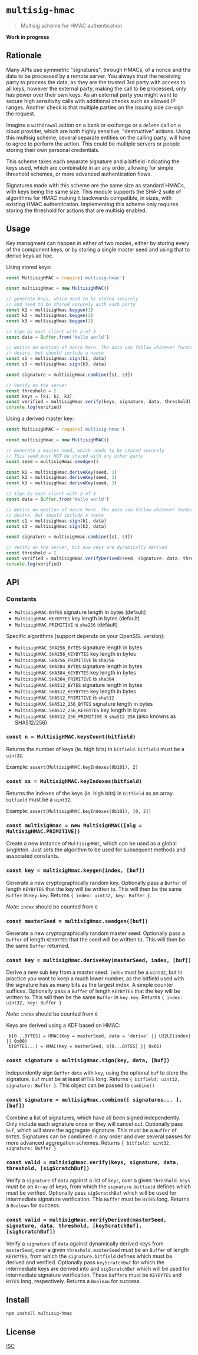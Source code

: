 # `multisig-hmac`

> Multisig scheme for HMAC authentication

**Work in progress**

## Rationale

Many APIs use symmetric "signatures", through HMACs, of a nonce and the data to
be processed by a remote server. You always trust the receiving party to process
the data, as they are the trusted 3rd party with access to all keys, however the
external party, making the call to be processed, only has power over their own
keys. As an external party you might want to secure high sensitivity calls with
additional checks such as allowed IP ranges. Another check is that multiple
parties on the issuing side co-sign the request.

Imagine a `withdrawal` action on a bank or exchange or a `delete` call on a
cloud provider, which are both highly sensitive, "destructive" actions.
Using this multisig scheme, several separate entities on the calling party,
will have to agree to perform the action. This could be multiple servers or
people storing their own personal credentials.

This scheme takes each separate signature and a bitfield indicating the keys
used, which are combinable in an any order, allowing for simple threshold
schemes, or more advanced authentication flows.

Signatures made with this scheme are the same size as standard HMACs, with keys
being the same size. This module supports the SHA-2 suite of algorithms for HMAC
making it backwards compatible, in sizes, with existing HMAC authentication.
Implementing this scheme only requires storing the threshold for actions that
are multisig enabled.

## Usage

Key managment can happen in either of two modes, either by storing every of the
component keys, or by storing a single master seed and using that to derive keys
ad hoc.

Using stored keys:

```js
const MultisigHMAC = require('multisig-hmac')

const multisigHmac = new MultisigHMAC()

// generate keys, which need to be stored securely
// and need to be shared securely with each party
const k1 = multisigHmac.keygen(1)
const k2 = multisigHmac.keygen(2)
const k3 = multisigHmac.keygen(3)

// Sign by each client with 2-of-3
const data = Buffer.from('Hello world')

// Notice no mention of nonce here. The data can follow whatever format you
// desire, but should include a nonce
const s1 = multisigHmac.sign(k1, data)
const s3 = multisigHmac.sign(k3, data)

const signature = multisigHmac.combine([s1, s3])

// Verify on the server
const threshold = 2
const keys = [k1, k2, k3]
const verified = multisigHmac.verify(keys, signature, data, threshold)
console.log(verified)
```

Using a derived master key:

```js
const MultisigHMAC = require('multisig-hmac')

const multisigHmac = new MultisigHMAC()

// Generate a master seed, which needs to be stored securely
// This seed must NOT be shared with any other party
const seed = multisigHmac.seedgen()

const k1 = multisigHmac.deriveKey(seed, 1)
const k2 = multisigHmac.deriveKey(seed, 2)
const k3 = multisigHmac.deriveKey(seed, 3)

// Sign by each client with 2-of-3
const data = Buffer.from('Hello world')

// Notice no mention of nonce here. The data can follow whatever format you
// desire, but should include a nonce
const s1 = multisigHmac.sign(k1, data)
const s3 = multisigHmac.sign(k3, data)

const signature = multisigHmac.combine([s1, s3])

// Verify on the server, but now keys are dynamically derived
const threshold = 2
const verified = multisigHmac.verifyDerived(seed, signature, data, threshold)
console.log(verified)
```

## API

### Constants

* `MultisigHMAC.BYTES` signature length in bytes (default)
* `MultisigHMAC.KEYBYTES` key length in bytes (default)
* `MultisigHMAC.PRIMITIVE` is `sha256` (default)

Specific algorithms (support depends on your OpenSSL version):

* `MultisigHMAC.SHA256_BYTES` signature length in bytes
* `MultisigHMAC.SHA256_KEYBYTES` key length in bytes
* `MultisigHMAC.SHA256_PRIMITIVE` is `sha256`
* `MultisigHMAC.SHA384_BYTES` signature length in bytes
* `MultisigHMAC.SHA384_KEYBYTES` key length in bytes
* `MultisigHMAC.SHA384_PRIMITIVE` is `sha384`
* `MultisigHMAC.SHA512_BYTES` signature length in bytes
* `MultisigHMAC.SHA512_KEYBYTES` key length in bytes
* `MultisigHMAC.SHA512_PRIMITIVE` is `sha512`
* `MultisigHMAC.SHA512_256_BYTES` signature length in bytes
* `MultisigHMAC.SHA512_256_KEYBYTES` key length in bytes
* `MultisigHMAC.SHA512_256_PRIMITIVE` is `sha512_256` (also knowns as SHA512/256)

### `const n = MultisigHMAC.keysCount(bitfield)`

Returns the number of keys (ie. high bits) in `bitfield`. `bitfield` must be a
`uint32`.

Example: `assert(MultisigHMAC.keyIndexes(0b101), 2)`

### `const xs = MultisigHMAC.keyIndexes(bitfield)`

Returns the indexes of the keys (ie. high bits) in `bitfield` as an array.
`bitfield` must be a `uint32`.

Example: `assert(MultisigHMAC.keyIndexes(0b101), [0, 2])`

### `const multisigHmac = new MultisigHMAC([alg = MultisigHMAC.PRIMITIVE])`

Create a new instance of `MultisigHMAC`, which can be used as a global
singleton. Just sets the algorithm to be used for subsequent methods and
associated constants.

### `const key = multisigHmac.keygen(index, [buf])`

Generate a new cryptographically random key. Optionally pass a `Buffer` of
length `KEYBYTES` that the key will be written to. This will then be the same
`Buffer` in `key.key`.
Returns `{ index: uint32, key: Buffer }`.

*Note*: `index` should be counted from `0`

### `const masterSeed = multisigHmac.seedgen([buf])`

Generate a new cryptographically random master seed. Optionally pass a `Buffer`
of length `KEYBYTES` that the seed will be written to. This will then be the same
`Buffer` returned.

### `const key = multisigHmac.deriveKey(masterSeed, index, [buf])`

Derive a new sub key from a master seed. `index` must be a `uint32`, but in
practice you want to keep a much lower number, as the bitfield used with the
signature has as many bits as the largest index. A simple counter suffices.
Optionally pass a `Buffer` of length `KEYBYTES` that the key will be written to.
This will then be the same `Buffer` in `key.key`. Returns
`{ index: uint32, key: Buffer }`

*Note*: `index` should be counted from `0`

Keys are derived using a KDF based on HMAC:

```
 b[0...BYTES] = HMAC(Key = masterSeed, data = 'derive' || U32LE(index) || 0x00)
 b[BYTES...] = HMAC(Key = masterSeed, b[0...BYTES] || 0x01)
```

### `const signature = multisigHmac.sign(key, data, [buf])`

Independently sign `Buffer` `data` with `key`, using the optional `buf` to store
the signature. `buf` must be at least `BYTES` long. Returns
`{ bitfield: uint32, signature: Buffer }`.
This object can be passed to `combine()`

### `const signature = multisigHmac.combine([ signatures... ], [buf])`

Combine a list of signatures, which have all been signed independently. Only
include each signature once or they will cancel out. Optionally pass `buf`,
which will store the aggregate signature. This must be a `Buffer` of `BYTES`.
Signatures can be combined in any order and over several passes for more
advanced aggregation schemes. Returns `{ bitfield: uint32, signature: Buffer }`

### `const valid = multisigHmac.verify(keys, signature, data, threshold, [sigScratchBuf])`

Verify a `signature` of `data` against a list of `keys`, over a given
`threshold`. `keys` must be an `Array` of keys, from which the
`signature.bitfield` defines which must be verified. Optionally pass
`sigScratchBuf` which will be used for intermediate signature verification. This
`Buffer` must be `BYTES` long. Returns a `Boolean` for success.

### `const valid = multisigHmac.verifyDerived(masterSeed, signature, data, threshold, [keyScratchBuf], [sigScratchBuf])`

Verify a `signature` of `data` against dynamically derived keys from
`masterSeed`, over a given `threshold`. `masterSeed` must be an `Buffer` of
length `KEYBYTES`, from which the `signature.bitfield` defines which must be
derived and verified. Optionally pass `keyScratchBuf` for which the intermediate
keys are derived into and `sigScratchBuf` which will be used for intermediate
signature verification. These `Buffer`s must be `KEYBYTES` and `BYTES` long,
respectively. Returns a `Boolean` for success.

## Install

```sh
npm install multisig-hmac
```

## License

[ISC](LICENSE)
